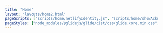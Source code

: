 ```yaml
---
title: "Home"
layout: "layouts/home2.html"
pageScripts: ["scripts/home/netlifyIdentity.js", "scripts/home/showAcknowledgementOfCountryInHeader.js", "node_modules/@glidejs/glide/dist/glide.min.js", "scripts/home/productReviewCarousel2.js"]
pageStyles: ["node_modules/@glidejs/glide/dist/css/glide.core.min.css", "src/css/pages/home2.css"]
---
```

